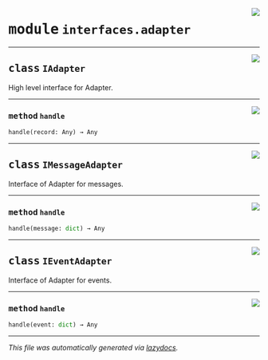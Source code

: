 <!-- markdownlint-disable -->

<a href="../../th2_data_services/interfaces/adapter.py#L0"><img align="right" style="float:right;" src="https://img.shields.io/badge/-source-cccccc?style=flat-square"></a>

# <kbd>module</kbd> `interfaces.adapter`






---

<a href="../../th2_data_services/interfaces/adapter.py#L19"><img align="right" style="float:right;" src="https://img.shields.io/badge/-source-cccccc?style=flat-square"></a>

## <kbd>class</kbd> `IAdapter`
High level interface for Adapter. 




---

<a href="../../th2_data_services/interfaces/adapter.py#L22"><img align="right" style="float:right;" src="https://img.shields.io/badge/-source-cccccc?style=flat-square"></a>

### <kbd>method</kbd> `handle`

```python
handle(record: Any) → Any
```






---

<a href="../../th2_data_services/interfaces/adapter.py#L27"><img align="right" style="float:right;" src="https://img.shields.io/badge/-source-cccccc?style=flat-square"></a>

## <kbd>class</kbd> `IMessageAdapter`
Interface of Adapter for messages. 




---

<a href="../../th2_data_services/interfaces/adapter.py#L30"><img align="right" style="float:right;" src="https://img.shields.io/badge/-source-cccccc?style=flat-square"></a>

### <kbd>method</kbd> `handle`

```python
handle(message: dict) → Any
```






---

<a href="../../th2_data_services/interfaces/adapter.py#L35"><img align="right" style="float:right;" src="https://img.shields.io/badge/-source-cccccc?style=flat-square"></a>

## <kbd>class</kbd> `IEventAdapter`
Interface of Adapter for events. 




---

<a href="../../th2_data_services/interfaces/adapter.py#L38"><img align="right" style="float:right;" src="https://img.shields.io/badge/-source-cccccc?style=flat-square"></a>

### <kbd>method</kbd> `handle`

```python
handle(event: dict) → Any
```








---

_This file was automatically generated via [lazydocs](https://github.com/ml-tooling/lazydocs)._
